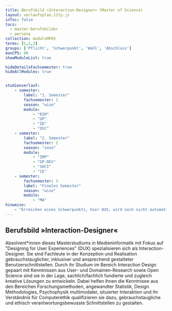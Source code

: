 ```yaml
---
title: Berufsbild »Interaction-Designer« (Master of Science)
layout: verlaufsplan.11ty.js
inToc: false
tocs:
  - master-berufsbilder
  - persona
collection: modulsMPO5
terms: [1,2,3]
groups: ['Pflicht', 'Schwerpunkt', 'Wahl', 'Abschluss']
maxCPS: 90
showModuleList: true

hideDetailsFachsemester: true
hideAllModules: true


studienverlauf:
    - semester:
        label: "1. Semester"
        fachsemester: 1
        season: "wise"
        module: 
            - "RIM"
            - "GP"
            - "ID"
            - "OSC"
    - semester:
        label: "2. Semester"
        fachsemester: 2
        season: "sose"
        module: 
            - "IMP"
            - "GP-DEV"
            - "SHCI"
            - "CE"
    - semester:
        fachsemester: 3
        label: "Finales Semester"
        season: "wise"
        module: 
            - "MA"
hinweise:
    - "Erreichen eines Schwerpunkts, hier DUX, wird noch nicht automatisch geprüft"
---
```



## Berufsbild »Interaction-Designer«

Absolvent\*innen dieses Masterstudiums in Medieninformatik mit Fokus auf "Designing for User Experiences" (DUX) spezialisieren sich als Interaction-Designer. Sie sind Fachleute in der Konzeption und Realisation gebrauchstauglicher, inklusiver und ansprechend gestalteter Benutzerschnittstellen. Durch ihr Studium im Bereich Interaction Design gepaart mit Kenntnissen aus User- und Domainen-Research sowie Open Science sind sie in der Lage, sachlich/fachlich fundierte und zugleich kreative Lösungen zu entwickeln. Dabei helfen ihnen die Kenntnisee aus den Bereichen Forschungsmethoden, angewandter Statistik, Design Methodologies, Psychophysik multimodaler, situierter Interaktion und ihr Verständnis für Computerethik qualifizieren sie dazu, gebrauchstaugliche und ethisch verantwortungsbewusste Schnittstellen zu gestalten.
